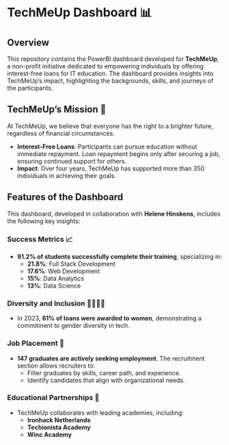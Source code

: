 # TechMeUp Dashboard 📊

## Overview
This repository contains the PowerBI dashboard developed for **TechMeUp**, a non-profit initiative dedicated to empowering individuals by offering interest-free loans for IT education. The dashboard provides insights into TechMeUp’s impact, highlighting the backgrounds, skills, and journeys of the participants.

## TechMeUp’s Mission 🌟
At TechMeUp, we believe that everyone has the right to a brighter future, regardless of financial circumstances. 

- **Interest-Free Loans**: Participants can pursue education without immediate repayment. Loan repayment begins only after securing a job, ensuring continued support for others.
- **Impact**: Over four years, TechMeUp has supported more than 350 individuals in achieving their goals.

## Features of the Dashboard
This dashboard, developed in collaboration with **Helene Hinskens**, includes the following key insights:

### Success Metrics 📈
- **91.2% of students successfully complete their training**, specializing in:
  - **21.8%**: Full Stack Development
  - **17.6%**: Web Development
  - **15%**: Data Analytics
  - **13%**: Data Science

### Diversity and Inclusion 👩‍🎓🧑‍🎓
- In 2023, **61% of loans were awarded to women**, demonstrating a commitment to gender diversity in tech.

### Job Placement 🚀
- **147 graduates are actively seeking employment**. The recruitment section allows recruiters to:
  - Filter graduates by skills, career path, and experience.
  - Identify candidates that align with organizational needs.

### Educational Partnerships 🎒
- TechMeUp collaborates with leading academies, including:
  - **Ironhack Netherlands**
  - **Techionista Academy**
  - **Winc Academy**
